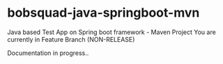 # bobsquad-java-springboot-mvn
Java based Test App on Spring boot framework - Maven Project
You are currently in Feature Branch (NON-RELEASE)

Documentation in progress..

